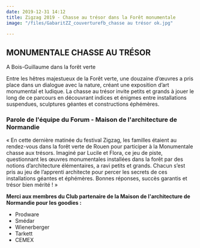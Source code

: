 ```yaml
---
date: 2019-12-31 14:12
title: Zigzag 2019 - Chasse au trésor dans la Forêt monumentale
image: "/files/GabaritZZ_couverturefb_chasse au trésor ok.jpg"

---
```

## MONUMENTALE CHASSE AU TRÉSOR

A Bois-Guillaume dans la forêt verte

Entre les hêtres majestueux de la Forêt verte, une douzaine d’œuvres a pris place dans un dialogue avec la nature, créant une exposition d’art monumental et ludique. La chasse au trésor invite petits et grands à jouer le long de ce parcours en découvrant indices et énigmes entre installations suspendues, sculptures géantes et constructions éphémères.

### Parole de l'équipe du Forum - Maison de l'architecture de Normandie

« En cette dernière matinée du festival Zigzag, les familles étaient au rendez-vous dans la forêt verte de Rouen pour participer à la Monumentale chasse aux trésors. Imaginé par Lucile et Flora, ce jeu de piste, questionnant les œuvres monumentales installées dans la forêt par des notions d’architecture élémentaires, a ravi petits et grands. Chacun s’est pris au jeu de l’apprenti architecte pour percer les secrets de ces installations géantes et éphémères. Bonnes réponses, succès garantis et trésor bien mérité ! »

**Merci aux membres du Club partenaire de la Maison de l'architecture de Normandie pour les goodies :**

* Prodware 
* Smédar 
* Wienerberger 
* Tarkett 
* CEMEX